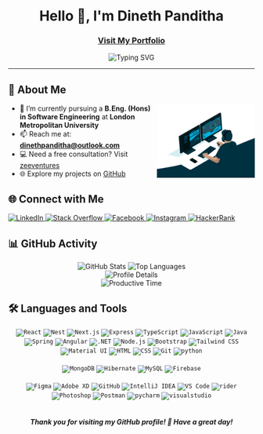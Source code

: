 <h1 align="center">Hello 👋, I'm Dineth Panditha</h1>

<h3 align="center">
  <a href="https://dinethpanditha.dev" target="_blank">Visit My Portfolio</a>
</h3>

<p align="center">
  <img src="https://readme-typing-svg.herokuapp.com?font=Fira+Code&size=22&pause=1000&color=0000FF&center=true&vCenter=true&width=435&lines=Full-Stack+Developer;Web+%26+Mobile+Developer;Tech+Enthusiast" alt="Typing SVG" />
</p>

---



## 🚀 About Me
<img align="right" alt="Coding" width="200" src="https://github.com/dinethh/dinethh/blob/main/coding.gif">


- 🌱 I’m currently pursuing a **B.Eng. (Hons) in Software Engineering** at **London Metropolitan University**
- 📫 Reach me at: **dinethpanditha@outlook.com**
- 💻 Need a free consultation? Visit [zeeventures](https://www.zeeventures.lk/)
- 🌐 Explore my projects on [GitHub](https://github.com/dinethh)

## 🌐 Connect with Me

<p align="left">
  <a href="https://linkedin.com/in/dineth-panditha-889b65259" target="_blank">
    <img src="https://img.shields.io/badge/-LinkedIn-0077B5?style=flat-square&logo=linkedin&logoColor=white" alt="LinkedIn">
  </a>
  <a href="https://stackoverflow.com/users/20862921/dineth" target="_blank">
    <img src="https://img.shields.io/badge/-Stack%20Overflow-FE7A16?style=flat-square&logo=stack-overflow&logoColor=white" alt="Stack Overflow">
  </a>
  <a href="https://www.facebook.com/profile.php?id=100087739030088&mibextid=zbwkwl" target="_blank">
    <img src="https://img.shields.io/badge/-Facebook-1877F2?style=flat-square&logo=facebook&logoColor=white" alt="Facebook">
  </a>
  <a href="https://instagram.com/instergum.com/" target="_blank">
    <img src="https://img.shields.io/badge/-Instagram-E4405F?style=flat-square&logo=instagram&logoColor=white" alt="Instagram">
  </a>
  <a href="https://www.hackerrank.com/@dinethpanditha9" target="_blank">
    <img src="https://img.shields.io/badge/-HackerRank-2EC866?style=flat-square&logo=hackerrank&logoColor=white" alt="HackerRank">
  </a>
</p>

## 📊 GitHub Activity

<div align="center">
  <img src="https://github-profile-summary-cards.vercel.app/api/cards/stats?username=dinethh&theme=react" alt="GitHub Stats" />
  <img src="https://github-readme-stats.vercel.app/api/top-langs/?username=dinethh&langs_count=20&count_private=true&layout=compact&theme=react&hide_border=true" alt="Top Languages" />
  <br>
  <img src="http://github-profile-summary-cards.vercel.app/api/cards/profile-details?username=dinethh&theme=react" alt="Profile Details" />
  <br>
  <img src="http://github-profile-summary-cards.vercel.app/api/cards/productive-time?username=dinethh&theme=react&utcOffset=8" alt="Productive Time" />
</div>

## 🛠️ Languages and Tools

<div align="center">
  <code><img height="40" src="https://skillicons.dev/icons?i=react" alt="React"></code>
  <code><img height="40" src="https://skillicons.dev/icons?i=nest" alt="Nest"></code>
  <code><img height="40" src="https://skillicons.dev/icons?i=next" alt="Next.js"></code>
  <code><img height="40" src="https://skillicons.dev/icons?i=express" alt="Express"></code>
  <code><img height="40" src="https://skillicons.dev/icons?i=ts" alt="TypeScript"></code>
  <code><img height="40" src="https://skillicons.dev/icons?i=js" alt="JavaScript"></code>
  <code><img height="40" src="https://skillicons.dev/icons?i=java" alt="Java"></code>
  <code><img height="40" src="https://skillicons.dev/icons?i=spring" alt="Spring"></code>
  <code><img height="40" src="https://skillicons.dev/icons?i=angular" alt="Angular"></code>
  <code><img height="40" src="https://skillicons.dev/icons?i=dotnet" alt=".NET"></code>
  <code><img height="40" src="https://skillicons.dev/icons?i=nodejs" alt="Node.js"></code>
  <code><img height="40" src="https://skillicons.dev/icons?i=bootstrap" alt="Bootstrap"></code>
  <code><img height="40" src="https://skillicons.dev/icons?i=tailwindcss" alt="Tailwind CSS"></code>
  <code><img height="40" src="https://skillicons.dev/icons?i=materialui" alt="Material UI"></code>
  <code><img height="40" src="https://skillicons.dev/icons?i=html" alt="HTML"></code>
  <code><img height="40" src="https://skillicons.dev/icons?i=css" alt="CSS"></code>
  <code><img height="40" src="https://skillicons.dev/icons?i=git" alt="Git"></code>
   <code><img height="40" src="https://skillicons.dev/icons?i=python" alt="python"></code>
  
  <br>
  <br>
  <code><img height="40" src="https://skillicons.dev/icons?i=mongodb" alt="MongoDB"></code>
  <code><img height="40" src="https://skillicons.dev/icons?i=hibernate" alt="Hibernate"></code>
  <code><img height="40" src="https://skillicons.dev/icons?i=mysql" alt="MySQL"></code>
  <code><img height="40" src="https://skillicons.dev/icons?i=firebase" alt="Firebase"></code>
  <br>
  <br>
  <code><img height="40" src="https://skillicons.dev/icons?i=figma" alt="Figma"></code>
  <code><img height="40" src="https://skillicons.dev/icons?i=xd" alt="Adobe XD"></code>
  <code><img height="40" src="https://skillicons.dev/icons?i=github" alt="GitHub"></code>
  <code><img height="40" src="https://skillicons.dev/icons?i=idea" alt="IntelliJ IDEA"></code>
  <code><img height="40" src="https://skillicons.dev/icons?i=vscode" alt="VS Code"></code>
   <code><img height="40" src="https://skillicons.dev/icons?i=rider" alt="rider"></code>
  <code><img height="40" src="https://skillicons.dev/icons?i=photoshop" alt="Photoshop"></code>
  <code><img height="40" src="https://skillicons.dev/icons?i=postman" alt="Postman"></code>
   <code><img height="40" src="https://skillicons.dev/icons?i=pycharm" alt="pycharm"></code>
    <code><img height="40" src="https://skillicons.dev/icons?i=visualstudio" alt="visualstudio"></code>
</div>

<br/>

<h5 align="center">
  Thank you for visiting my GitHub profile! 🤝 Have a great day!
</h5>
